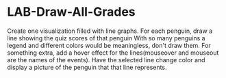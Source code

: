 # LAB-Draw-All-Grades
Create one visualization filled with line graphs. For each penguin, draw a line showing the quiz scores of that penguin With so many penguins a legend and different colors would be meaningless, don't draw them. For something extra, add a hover effect for the lines(mouseover and mouseout are the names of the events). Have the selected line change color and display a picture of the penguin that that line represents.
